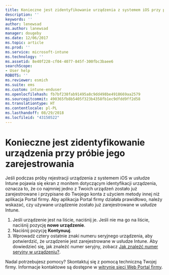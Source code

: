 ```yaml
---
title: Konieczne jest zidentyfikowanie urządzenia z systemem iOS przy próbie jego zarejestrowania | Microsoft Docs
description: ''
keywords: ''
author: lenewsad
ms.author: lanewsad
manager: dougeby
ms.date: 12/06/2017
ms.topic: article
ms.prod: ''
ms.service: microsoft-intune
ms.technology: ''
ms.assetid: 8e40f228-cf04-4077-845f-300fbc3baee6
searchScope:
- User help
ROBOTS: ''
ms.reviewer: esmich
ms.suite: ems
ms.custom: intune-enduser
ms.openlocfilehash: fb7bf238fab91495a8c9dd498be4918669aa2579
ms.sourcegitcommit: 490365fb8b5405f323b4358fb1ec9dfdd9ff2d58
ms.translationtype: HT
ms.contentlocale: pl-PL
ms.lasthandoff: 08/29/2018
ms.locfileid: "43150522"
---
```

# <a name="you-need-to-identify-your-device-when-youre-trying-to-enroll"></a>Konieczne jest zidentyfikowanie urządzenia przy próbie jego zarejestrowania

Jeśli podczas próby rejestracji urządzenia z systemem iOS w usłudze Intune pojawia się ekran z monitem dotyczącym identyfikacji urządzenia, oznacza to, że co najmniej jedno z Twoich urządzeń zostało już zarejestrowane i przypisane do Twojego konta z użyciem metody innej niż aplikacja Portal firmy. Aby aplikacja Portal firmy działała prawidłowo, należy wskazać, czy używane urządzenie zostało już zarejestrowane w usłudze Intune.

1. Jeśli urządzenie jest na liście, naciśnij je. Jeśli nie ma go na liście, naciśnij pozycję **nowe urządzenie**.
2. Naciśnij pozycję **Kontynuuj**.
3. Wprowadź cztery ostatnie znaki numeru seryjnego urządzenia, aby potwierdzić, że urządzenie jest zarejestrowane w usłudze Intune. Aby dowiedzieć się, jak znaleźć numer seryjny, zobacz [Jak znaleźć numer seryjny w urządzeniu?](how-do-i-find-the-serial-number-on-my-device-ios.md).

Nadal potrzebujesz pomocy? Skontaktuj się z pomocą techniczną Twojej firmy. Informacje kontaktowe są dostępne w [witrynie sieci Web Portal firmy](https://go.microsoft.com/fwlink/?linkid=2010980).
